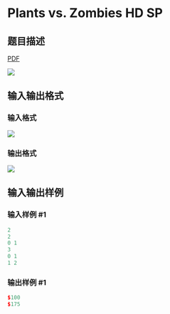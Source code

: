 # Plants vs. Zombies HD SP

## 题目描述

[problemUrl]: https://uva.onlinejudge.org/index.php?option=com_onlinejudge&Itemid=8&category=279&page=show_problem&problem=3883

[PDF](https://uva.onlinejudge.org/external/124/p12452.pdf)

![](https://cdn.luogu.com.cn/upload/vjudge_pic/UVA12452/f259035591012467a70028fd86e12362ee107430.png)

## 输入输出格式

### 输入格式

![](https://cdn.luogu.com.cn/upload/vjudge_pic/UVA12452/72d84e2143586f554d9a19315eca4a3ea932923f.png)

### 输出格式

![](https://cdn.luogu.com.cn/upload/vjudge_pic/UVA12452/1ee2196f4fe170708f15f8f76b9d4c5cbd090ece.png)

## 输入输出样例

### 输入样例 #1

```cpp
2
2
0 1
3
0 1
1 2
```


### 输出样例 #1

```cpp
$100
$175
```



